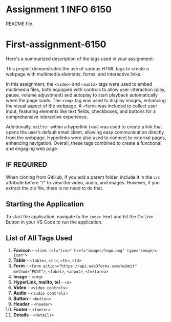 # Assignment 1 INFO 6150

README file.

# First-assignment-6150

Here's a summarized description of the tags used in your assignment:

This project demonstrates the use of various HTML tags to create a webpage with multimedia elements, forms, and interactive links.

In this assignment, the `<video>` and `<audio>` tags were used to embed multimedia files, both equipped with controls to allow user interaction (play, pause, volume adjustment) and autoplay to start playback automatically when the page loads. The `<img>` tag was used to display images, enhancing the visual aspect of the webpage. A `<form>` was included to collect user input, featuring elements like text fields, checkboxes, and buttons for a comprehensive interactive experience.

Additionally, `mailto:` within a hyperlink (`<a>`) was used to create a link that opens the user’s default email client, allowing easy communication directly from the webpage. Hyperlinks were also used to connect to external pages, enhancing navigation. Overall, these tags combined to create a functional and engaging web page.

## IF REQUIRED
When cloning from GitHub, if you add a parent folder, include it in the `src` attribute before "/" to view the video, audio, and images. However, if you extract the zip file, there is no need to do that. 

## Starting the Application
To start the application, navigate to the `index.html` and hit the Go Live Button in your VS Code to run the application.

## List of All Tags Used
1. **Favicon** - `<link rel="icon" href="images/logo.png" type="image/x-icon">`
2. **Table** - `<table>`, `<tr>`, `<th>`, `<td>`
3. **Form** - `<form action="https://api.web3forms.com/submit" method="POST">`, `<label>`, `<input>`, `<textarea>`
4. **Image** - `<img>`
5. **HyperLink, mailto, tel** - `<a>`
6. **Video** - `<video controls>`
7. **Audio** - `<audio controls>`
8. **Button** - `<button>` 
9. **Header** - `<header>`
10. **Footer** - `<footer>`
11. **Details** - `<details>`
